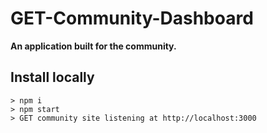# GET-Community-Dashboard

**An application built for the community.**

## Install locally

    > npm i
    > npm start
    > GET community site listening at http://localhost:3000
